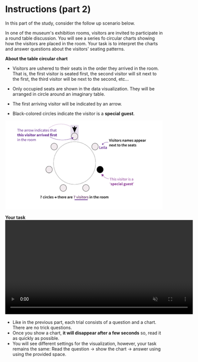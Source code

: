 # Instructions (part 2)

In this part of the study, consider the follow up scenario below.

<div class="hover-box">

In one of the museum's exhibition rooms, visitors are invited to participate in a round table discussion. 
You will see a series fo circular charts showing how the visitors are placed in the room. 
Your task is to interpret the charts and answer questions about the visitors' seating patterns. 
</div>

<!-- -------------------------------------------- -->
<div class="highlight-box"><b> About the table circular chart</b></div>

- Visitors are ushered to their seats in the order they arrived in the room. That is, the first visitor is seated first, the second visitor will sit next to the first, the third visitor will be next to the second, etc... 

- Only occupied seats are shown in the data visualization. They will be arranged in circle around an imaginary table.

- The first arriving visitor will be indicated by an arrow.

- Black-colored circles indicate the visitor is a **special guest**.

![Radial chart used in this study](en/radial/intro-radial-ex.png)


<!-- -------------------------------------------- -->
<div class="highlight-box"><b> Your task </b></div>

<div style="text-align: center;">
  <video width="600" controls autoplay loop muted><source src="en/radial/intro-radial-task.mp4" type="video/mp4"></video>
</div>

- Like in the previous part, each trial consists of a question and a chart. There are no trick questions.
- Once you show a chart, **it will disappear after a few seconds** so, read it as quickly as possible. 
- You will see different settings for the visualization, however, your task remains the same: 
Read the question → show the chart → answer using using the provided space.
